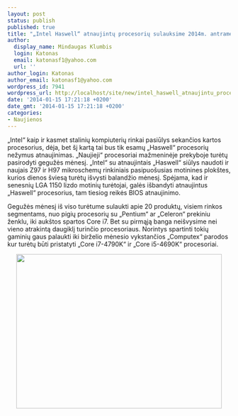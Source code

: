 ```yaml
---
layout: post
status: publish
published: true
title: "„Intel Haswell“ atnaujintų procesorių sulauksime 2014m. antrame ketvirtyje"
author:
  display_name: Mindaugas Klumbis
  login: Katonas
  email: katonasf1@yahoo.com
  url: ''
author_login: Katonas
author_email: katonasf1@yahoo.com
wordpress_id: 7941
wordpress_url: http://localhost/site/new/intel_haswell_atnaujintu_procesoriu_sulaksime_2014m_antrame_ketvirtyje/
date: '2014-01-15 17:21:18 +0200'
date_gmt: '2014-01-15 17:21:18 +0200'
categories:
- Naujienos
---
```

<p>
	&bdquo;Intel&ldquo; kaip ir kasmet stalinių kompiuterių rinkai pasiūlys sekančios kartos procesorius, dėja, bet &scaron;į kartą tai bus tik esamų &bdquo;Haswell&ldquo; procesorių nežymus atnaujinimas. &bdquo;Naujieji&ldquo; procesoriai mažmeninėje prekyboje turėtų pasirodyti gegužės mėnesį. &bdquo;Intel&ldquo; su atnaujintais &bdquo;Haswell&ldquo; siūlys naudoti ir naujais Z97 ir H97 mikroschemų rinkiniais pasipuo&scaron;usias motinines plok&scaron;tes, kurios dienos &scaron;viesą turėtų i&scaron;vysti balandžio mėnesį. Spėjama, kad ir senesnių LGA 1150 lizdo motinių turėtojai, galės i&scaron;bandyti atnaujintus &bdquo;Haswell&ldquo; procesorius, tam tiesiog reikės BIOS atnaujinimo.</p>
<p>
	Gegužės mėnesį i&scaron; viso turėtume sulaukti apie 20 produktų, visiem rinkos segmentams, nuo pigių procesorių su &bdquo;Pentium&ldquo; ar &bdquo;Celeron&ldquo; prekiniu ženklu, iki auk&scaron;tos spartos Core i7. Bet su pirmąją banga nei&scaron;vysime nei vieno atrakintą daugiklį turinčio procesoriaus. Norintys spartinti tokių gaminių gaus palaukti iki birželio mėnesio vykstančios &bdquo;Computex&ldquo; parodos kur turėtų būti pristatyti &bdquo;Core i7-4790K&ldquo; ir &bdquo;Core i5-4690K&ldquo; procesoriai.</p>
<p style="text-align: center;">
	<a href="http://technews.lt/userfiles/Haswell-Refresh-Q2-2014.jpg"><img alt="" src="http://technews.lt/userfiles/Haswell-Refresh-Q2-2014.jpg" style="width: 464px; height: 348px;" /></a></p>
